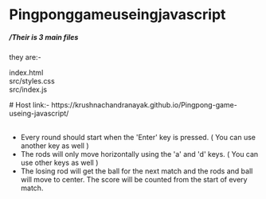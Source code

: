 # Pingponggameuseingjavascript

<h5>/Their is 3 main files</h5>
they are:-
<dl>
<dt>index.html</dt>
<dt>src/styles.css</dt>
<dt>src/index.js</dt>
</dl>
# Host link:- https://krushnachandranayak.github.io/Pingpong-game-useing-javascript/

<br>
<br>
<ul>
           <li>Every round should start when the 'Enter' key is pressed. ( You can use another key as well )</li>
           <li>The rods will only move horizontally using the 'a' and 'd' keys. ( You can use other keys as well )</li>
           <li>The losing rod will get the ball for the next match and the rods and ball will move to center. The score will be counted from the start of every match.</li>
</ul>

